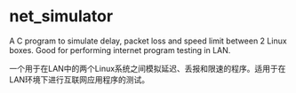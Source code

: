# net_simulator
A C program to simulate delay, packet loss and speed limit between 2 Linux boxes. Good for performing internet program testing in LAN.

一个用于在LAN中的两个Linux系统之间模拟延迟、丢报和限速的程序。适用于在LAN环境下进行互联网应用程序的测试。
